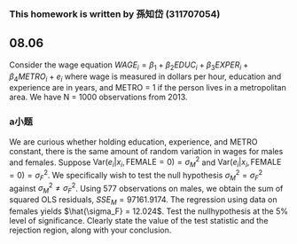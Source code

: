 ### This homework is written by 孫知岱 (311707054)
## 08.06
Consider the wage equation 
$WAGE_i = \beta_1 + \beta_2 EDUC_i + \beta_3 EXPER_i + \beta_4 METRO_i + e_i$
 where wage is measured in dollars per hour, education and experience are in years, and METRO = 1
 if the person lives in a metropolitan area. We have N = 1000 observations from 2013.

### a小题
We are curious whether holding education, experience, and METRO constant, there is the same amount of random variation in wages for males and females. Suppose $\text{Var}(e_i| x_i, \text{FEMALE} = 0) = \sigma_M^2$ and $\text{Var}(e_i| x_i, \text{FEMALE} = 0) = \sigma_F^2$. We specifically wish to test the null hypothesis $\sigma_M^2=\sigma_F^2$ against $\sigma_M^2 ≠\sigma_F^2$. Using 577 observations on males, we obtain the sum of squared OLS residuals, $SSE_M = 97161.9174$. The regression using data on females yields $\hat{\sigma_F} = 12.024$. Test the nullhypothesis at the 5% level of significance. Clearly state the value of the test statistic and the rejection region, along with your conclusion.
